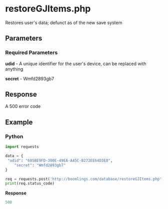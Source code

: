 # restoreGJItems.php

Restores user's data; defunct as of the new save system

## Parameters

### Required Parameters

**udid** - A unique identifier for the user's device, can be replaced with anything

**secret** - Wmfd2893gb7

## Response

A 500 error code

## Example

<!-- tabs:start -->

### **Python**

```py
import requests

data = {
 "udid": "605BE9FD-300E-49EA-A45C-B272EE64D3E0",
    "secret": "Wmfd2893gb7"
}

req = requests.post('http://boomlings.com/database/restoreGJItems.php', data=data)
print(req.status_code)
```

**Response**

```py
500
```

<!-- tabs:end -->